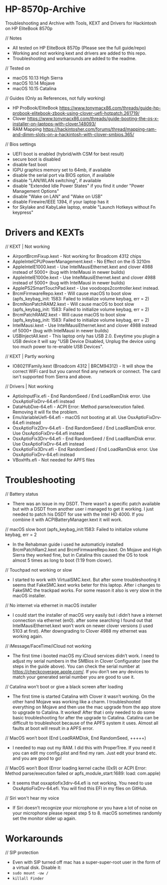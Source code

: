 # HP-8570p-Archive
Troubleshooting and Archive with Tools, KEXT and Drivers for Hackintosh on HP EliteBook 8570p

// Notes
* All tested on HP EliteBook 8570p (Please see the full guide/repo)
* Working and not working kext and drivers are added to this repo. 
* Troubleshooting and workarounds are added to the readme.

// Tested on
* macOS 10.13 High Sierra
* macOS 10.14 Mojave
* macOS 10.15 Catalina

// Guides (Only as References, not fully working)
* HP ProBook/EliteBook https://www.tonymacx86.com/threads/guide-hp-probook-elitebook-zbook-using-clover-uefi-hotpatch.261719/
* Clover https://www.tonymacx86.com/threads/guide-booting-the-os-x-installer-on-laptops-with-clover.148093/
* RAM Mapping https://hackintosher.com/forums/thread/mapping-ram-and-dimm-slots-on-a-hackintosh-with-clover-smbios.365/

// Bios settings
- UEFI boot is enabled (hybrid/with CSM for best result)
- secure boot is disabled
- disable fast boot
- IGPU graphics memory set to 64mb, if available
- disable the serial port via BIOS option, if available
- disable "LAN/WLAN switching", if available
- disable "Extended Idle Power States" if you find it under "Power Management Options"
- disable "Wake on LAN" and "Wake on USB"
- disable Firewire/IEEE 1394, if your laptop has it
- for Skylake and KabyLake laptop, enable "Launch Hotkeys without Fn keypress"

# Drivers and KEXTs

// KEXT | Not working
- AirportBrcmFixup.kext - Not working for Broadcom 4312 chips
- AppleIntelCPUPowerManagement.kext - No Effect on the i5 3210m
- AppleIntelE1000.kext - Use IntelMausiEthernet.kext and clover 4988 instead of 5000+ (bug with IntelMausi in newer builds)
- AppleIntelE1000e.kext - Use IntelMausiEthernet.kext and clover 4988 instead of 5000+ (bug with IntelMausi in newer builds)
- ApplePS2SmartTouchPad.kext - Use voodoops2controller.kext instead.
- BrcmFirmwareRepo.kext - Will cause macOS to boot slow (apfs_keybag_init: 1583: Failed to initialize volume keybag, err = 2)
- BrcmNonPatchRAM2.kext - Will cause macOS to boot slow (apfs_keybag_init: 1583: Failed to initialize volume keybag, err = 2)
- BrcmPatchRAM2.kext - Will cause macOS to boot slow (apfs_keybag_init: 1583: Failed to initialize volume keybag, err = 2)
- IntelMausi.kext - Use IntelMausiEthernet.kext and clover 4988 instead of 5000+ (bug with IntelMausi in newer builds)
- USBInjectAll.kext - This laptop only has USB 2.0. Eveytime you plugin a USB device it will say "USB Device Disabled, Unplug the device using too much power to re-enable USB Devices".

// KEXT | Partly working
- IO80211Family.kext (Broadcom 4312 | BRCM94312) - It will show the correct WiFi card but you cannot find any network or connect. The card isn't supported from Sierra and above.  

// Drivers | Not working
- AptioInputFix.efi - End RandomSeed / End LoadRamDisk error. Use OsxAptioFixDrv-64.efi instead
- DataHubDxe-64.efi - ACPI Error: Method parse/execution failed. Removing it will fix the problem. 
- EmuVariableUefi-64.efi - macOS not booting at all. Use OsxAptioFixDrv-64.efi instead
- OsxAptioFix2Drv-64.efi - End RandomSeed / End LoadRamDisk error. Use OsxAptioFixDrv-64.efi instead
- OsxAptioFix3Drv-64.efi - End RandomSeed / End LoadRamDisk error. Use OsxAptioFixDrv-64.efi instead
- OsxAptioFix3Drv.efi - End RandomSeed / End LoadRamDisk error. Use OsxAptioFixDrv-64.efi instead
- VBoxHfs.efi - Not needed for APFS files

# Troubleshooting

// Battery status
- There was an issue in my DSDT. There wasn’t a specific patch available but with a DSDT from another user i managed to get it working. I just needed to patch his DSDT for use with the Intel HD 4000. If you combine it with ACPIBatteryManager.kext it will work. 

// macOS slow boot (apfs_keybag_init:1583: Failed to initialize volume keybag, err = 2
- In the Rehabman guide i used he automaticly installed BrcmPatchRam2.kext and BrcmFirmwareRepo.kext. On Mojave and High Sierra they worked fine, but in Catalina this caused the OS to took almost 5 times as long to boot (1:19 from clover). 

// Touchpad not working or slow
- I started to work with VirtualSMC.kext. But after some troubleshooting it seems that FakeSMC.kext works beter for this laptop. After i changes to FakeSMC the trackpad works. For some reason it also is very slow in the macOS installer.

// No internet via ethernet in macOS installer
- I could start the installer of macOS very easily but i didn’t have a internet connection via ethernet (en0). after some searching I found out that IntelMausiEthernet.kext won’t work on newer clover versions (i used 5103 at first). After downgrading to Clover 4988 my ethernet was working again.

// iMessage/FaceTime/iCloud not working
- The first time i booted macOS my iCloud services didn’t work. I need to adjust my serial numbers in the SMBios in Clover Configurator (see the steps in the guide above). You can check the serial number at https://checkcoverage.apple.com/. If you don’t see any devices to match your generated serial number you are good to use it. 

// Catalina won’t boot or give a black screen after loading
- The first time is started Catalina with Clover it wasn’t working. On the other hand Mojave was working like a charm. I troubleshooted everything on Mojave and then use the mac upgrade from the app store to upgrade to Catalina. It worked! After that i only needed to do some basic troubleshooting for after the upgrade to Catalina.  Catalina can be difficult to troubleshoot because of the APFS system it uses. Almost all faults at boot will result in a APFS error. 

// MacOS won’t boot (End LoadRAMDisk, End RandomSeed, +++++)
- I needed to map out my RAM. I did this with ProperTree. If you need it you can edit my config.plist and find my ram. Just edit your brand etc. and you are good to go! 

// MacOS won’t Boot (Error loading kernel cache (0x9) or ACPI Error: Method parse/execution failed or apfs_module_start:1689: load: com.apple)
- It seems that osxaptiofix3drv-64.efi is not working. You need to use OsxAptioFixDrv-64.efi. You will find this EFI in my files on GitHub. 

// Siri won't hear my voice
- If Siri doesn’t recognize your microphone or you have a lot of noise on your microphone please repeat step 5 to 8. macOS sometimes randomly set the monitor slider up again.

# Workarounds

// SIP protection
* Even with SIP turned off mac has a super-super-root user in the form of a virtual disk. Disable it:
* `sudo mount -uw /`
* `killall Finder`

